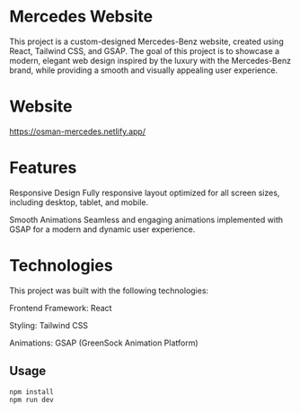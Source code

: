 # Mercedes Website
This project is a custom-designed Mercedes-Benz website, created using React, Tailwind CSS, and GSAP. The goal of this project is to showcase a modern, elegant web design inspired by the luxury with the Mercedes-Benz brand, while providing a smooth and visually appealing user experience.
# Website
https://osman-mercedes.netlify.app/
# Features
Responsive Design
Fully responsive layout optimized for all screen sizes, including desktop, tablet, and mobile.

Smooth Animations
Seamless and engaging animations implemented with GSAP for a modern and dynamic user experience.

# Technologies
This project was built with the following technologies:

Frontend Framework: React

Styling: Tailwind CSS

Animations: GSAP (GreenSock Animation Platform)



## Usage
```bash
npm install
npm run dev
```

